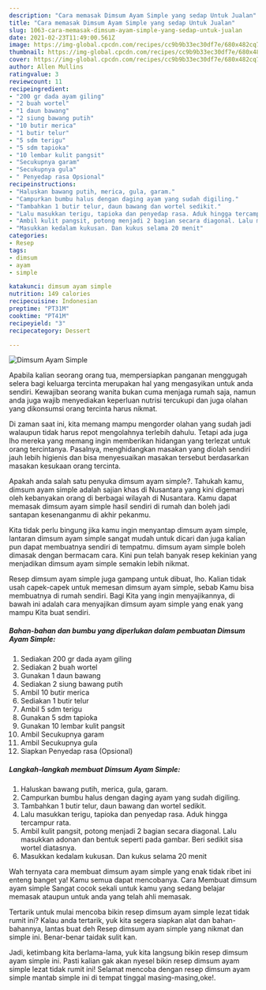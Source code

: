 ```yaml
---
description: "Cara memasak Dimsum Ayam Simple yang sedap Untuk Jualan"
title: "Cara memasak Dimsum Ayam Simple yang sedap Untuk Jualan"
slug: 1063-cara-memasak-dimsum-ayam-simple-yang-sedap-untuk-jualan
date: 2021-02-23T11:49:00.561Z
image: https://img-global.cpcdn.com/recipes/cc9b9b33ec30df7e/680x482cq70/dimsum-ayam-simple-foto-resep-utama.jpg
thumbnail: https://img-global.cpcdn.com/recipes/cc9b9b33ec30df7e/680x482cq70/dimsum-ayam-simple-foto-resep-utama.jpg
cover: https://img-global.cpcdn.com/recipes/cc9b9b33ec30df7e/680x482cq70/dimsum-ayam-simple-foto-resep-utama.jpg
author: Allen Mullins
ratingvalue: 3
reviewcount: 11
recipeingredient:
- "200 gr dada ayam giling"
- "2 buah wortel"
- "1 daun bawang"
- "2 siung bawang putih"
- "10 butir merica"
- "1 butir telur"
- "5 sdm terigu"
- "5 sdm tapioka"
- "10 lembar kulit pangsit"
- "Secukupnya garam"
- "Secukupnya gula"
- " Penyedap rasa Opsional"
recipeinstructions:
- "Haluskan bawang putih, merica, gula, garam."
- "Campurkan bumbu halus dengan daging ayam yang sudah digiling."
- "Tambahkan 1 butir telur, daun bawang dan wortel sedikit."
- "Lalu masukkan terigu, tapioka dan penyedap rasa. Aduk hingga tercampur rata."
- "Ambil kulit pangsit, potong menjadi 2 bagian secara diagonal. Lalu masukkan adonan dan bentuk seperti pada gambar. Beri sedikit sisa wortel diatasnya."
- "Masukkan kedalam kukusan. Dan kukus selama 20 menit"
categories:
- Resep
tags:
- dimsum
- ayam
- simple

katakunci: dimsum ayam simple 
nutrition: 149 calories
recipecuisine: Indonesian
preptime: "PT31M"
cooktime: "PT41M"
recipeyield: "3"
recipecategory: Dessert

---
```



![Dimsum Ayam Simple](https://img-global.cpcdn.com/recipes/cc9b9b33ec30df7e/680x482cq70/dimsum-ayam-simple-foto-resep-utama.jpg)

Apabila kalian seorang orang tua, mempersiapkan panganan menggugah selera bagi keluarga tercinta merupakan hal yang mengasyikan untuk anda sendiri. Kewajiban seorang  wanita bukan cuma menjaga rumah saja, namun anda juga wajib menyediakan keperluan nutrisi tercukupi dan juga olahan yang dikonsumsi orang tercinta harus nikmat.

Di zaman  saat ini, kita memang mampu mengorder olahan yang sudah jadi walaupun tidak harus repot mengolahnya terlebih dahulu. Tetapi ada juga lho mereka yang memang ingin memberikan hidangan yang terlezat untuk orang tercintanya. Pasalnya, menghidangkan masakan yang diolah sendiri jauh lebih higienis dan bisa menyesuaikan masakan tersebut berdasarkan masakan kesukaan orang tercinta. 



Apakah anda salah satu penyuka dimsum ayam simple?. Tahukah kamu, dimsum ayam simple adalah sajian khas di Nusantara yang kini digemari oleh kebanyakan orang di berbagai wilayah di Nusantara. Kamu dapat memasak dimsum ayam simple hasil sendiri di rumah dan boleh jadi santapan kesenanganmu di akhir pekanmu.

Kita tidak perlu bingung jika kamu ingin menyantap dimsum ayam simple, lantaran dimsum ayam simple sangat mudah untuk dicari dan juga kalian pun dapat membuatnya sendiri di tempatmu. dimsum ayam simple boleh dimasak dengan bermacam cara. Kini pun telah banyak resep kekinian yang menjadikan dimsum ayam simple semakin lebih nikmat.

Resep dimsum ayam simple juga gampang untuk dibuat, lho. Kalian tidak usah capek-capek untuk memesan dimsum ayam simple, sebab Kamu bisa membuatnya di rumah sendiri. Bagi Kita yang ingin menyajikannya, di bawah ini adalah cara menyajikan dimsum ayam simple yang enak yang mampu Kita buat sendiri.

<!--inarticleads1-->

##### Bahan-bahan dan bumbu yang diperlukan dalam pembuatan Dimsum Ayam Simple:

1. Sediakan 200 gr dada ayam giling
1. Sediakan 2 buah wortel
1. Gunakan 1 daun bawang
1. Sediakan 2 siung bawang putih
1. Ambil 10 butir merica
1. Sediakan 1 butir telur
1. Ambil 5 sdm terigu
1. Gunakan 5 sdm tapioka
1. Gunakan 10 lembar kulit pangsit
1. Ambil Secukupnya garam
1. Ambil Secukupnya gula
1. Siapkan  Penyedap rasa (Opsional)




<!--inarticleads2-->

##### Langkah-langkah membuat Dimsum Ayam Simple:

1. Haluskan bawang putih, merica, gula, garam.
1. Campurkan bumbu halus dengan daging ayam yang sudah digiling.
1. Tambahkan 1 butir telur, daun bawang dan wortel sedikit.
1. Lalu masukkan terigu, tapioka dan penyedap rasa. Aduk hingga tercampur rata.
1. Ambil kulit pangsit, potong menjadi 2 bagian secara diagonal. Lalu masukkan adonan dan bentuk seperti pada gambar. Beri sedikit sisa wortel diatasnya.
1. Masukkan kedalam kukusan. Dan kukus selama 20 menit




Wah ternyata cara membuat dimsum ayam simple yang enak tidak ribet ini enteng banget ya! Kamu semua dapat mencobanya. Cara Membuat dimsum ayam simple Sangat cocok sekali untuk kamu yang sedang belajar memasak ataupun untuk anda yang telah ahli memasak.

Tertarik untuk mulai mencoba bikin resep dimsum ayam simple lezat tidak rumit ini? Kalau anda tertarik, yuk kita segera siapkan alat dan bahan-bahannya, lantas buat deh Resep dimsum ayam simple yang nikmat dan simple ini. Benar-benar taidak sulit kan. 

Jadi, ketimbang kita berlama-lama, yuk kita langsung bikin resep dimsum ayam simple ini. Pasti kalian gak akan nyesel bikin resep dimsum ayam simple lezat tidak rumit ini! Selamat mencoba dengan resep dimsum ayam simple mantab simple ini di tempat tinggal masing-masing,oke!.

